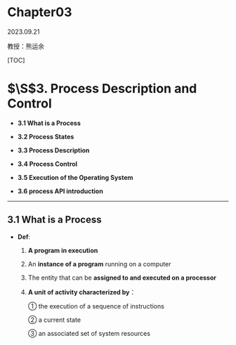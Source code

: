 # Chapter03

2023.09.21

教授：熊运余

[TOC]

# $\S$3. Process Description and Control

* **3.1 What is a Process**

* **3.2 Process States**

* **3.3 Process Description** 

* **3.4 Process Control**

* **3.5 Execution of the Operating System**

* **3.6 process API introduction**

-------

## 3.1 What is a Process

* **Def**: 

  1. **A program in execution**

  2. An **instance of a program** running on a computer

  3. The entity that can be **assigned to and executed on a processor**

  4. **A unit of activity characterized by**：

     ① the execution of a sequence of instructions

     ② a current state

     ③ an associated set of system resources
